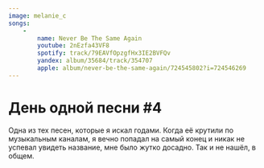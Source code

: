 ```yaml
---
image: melanie_c
songs:
    -
        name: Never Be The Same Again
        youtube: 2nEzfa43VF8
        spotify: track/79EAVfOpzgfHx3IE2BVFQv
        yandex: album/35684/track/354707
        apple: album/never-be-the-same-again/724545802?i=724546269
---
```

# День одной песни #4

Одна из тех песен, которые я искал годами. Когда её крутили по
музыкальным каналам, я вечно попадал на самый конец и никак не успевал увидеть
название, мне было жутко досадно. Так и не нашёл, в общем.